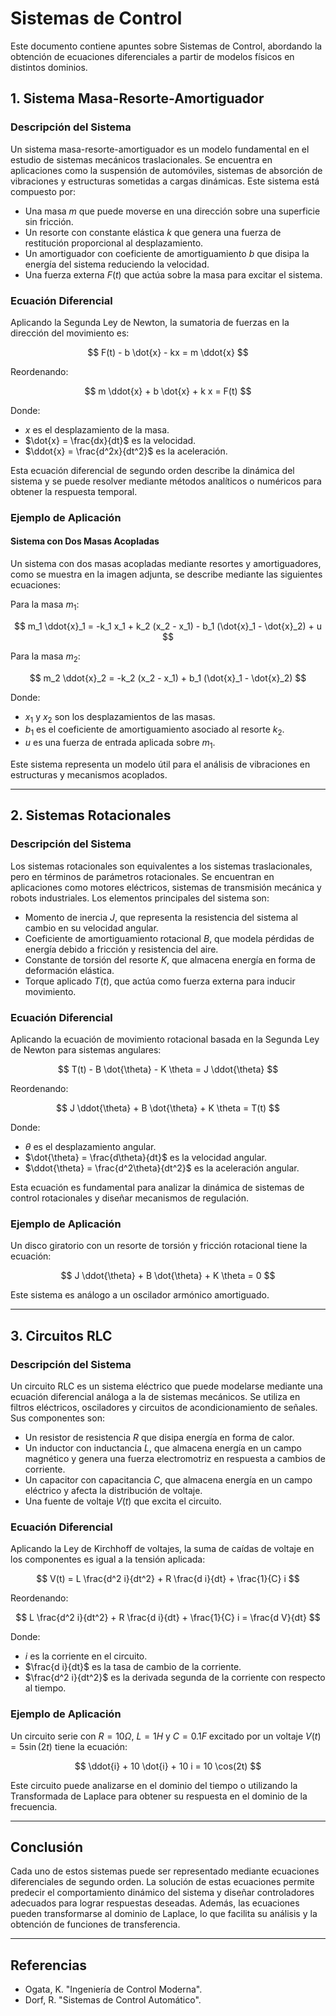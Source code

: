 # Sistemas de Control

Este documento contiene apuntes sobre Sistemas de Control, abordando la obtención de ecuaciones diferenciales a partir de modelos físicos en distintos dominios.

## 1. Sistema Masa-Resorte-Amortiguador

### **Descripción del Sistema**

Un sistema masa-resorte-amortiguador es un modelo fundamental en el estudio de sistemas mecánicos traslacionales. Se encuentra en aplicaciones como la suspensión de automóviles, sistemas de absorción de vibraciones y estructuras sometidas a cargas dinámicas. Este sistema está compuesto por:

- Una masa $m$ que puede moverse en una dirección sobre una superficie sin fricción.
- Un resorte con constante elástica $k$ que genera una fuerza de restitución proporcional al desplazamiento.
- Un amortiguador con coeficiente de amortiguamiento $b$ que disipa la energía del sistema reduciendo la velocidad.
- Una fuerza externa $F(t)$ que actúa sobre la masa para excitar el sistema.

### **Ecuación Diferencial**

Aplicando la Segunda Ley de Newton, la sumatoria de fuerzas en la dirección del movimiento es:

$$
F(t) - b \dot{x} - kx = m \ddot{x}
$$

Reordenando:

$$
 m \ddot{x} + b \dot{x} + k x = F(t)
$$

Donde:
- $x$ es el desplazamiento de la masa.
- $\dot{x} = \frac{dx}{dt}$ es la velocidad.
- $\ddot{x} = \frac{d^2x}{dt^2}$ es la aceleración.

Esta ecuación diferencial de segundo orden describe la dinámica del sistema y se puede resolver mediante métodos analíticos o numéricos para obtener la respuesta temporal.

### **Ejemplo de Aplicación**

#### **Sistema con Dos Masas Acopladas**

Un sistema con dos masas acopladas mediante resortes y amortiguadores, como se muestra en la imagen adjunta, se describe mediante las siguientes ecuaciones:

Para la masa $m_1$:

$$
m_1 \ddot{x}_1 = -k_1 x_1 + k_2 (x_2 - x_1) - b_1 (\dot{x}_1 - \dot{x}_2) + u
$$

Para la masa $m_2$:

$$
m_2 \ddot{x}_2 = -k_2 (x_2 - x_1) + b_1 (\dot{x}_1 - \dot{x}_2)
$$

Donde:
- $x_1$ y $x_2$ son los desplazamientos de las masas.
- $b_1$ es el coeficiente de amortiguamiento asociado al resorte $k_2$.
- $u$ es una fuerza de entrada aplicada sobre $m_1$.

Este sistema representa un modelo útil para el análisis de vibraciones en estructuras y mecanismos acoplados.

---

## 2. Sistemas Rotacionales

### **Descripción del Sistema**

Los sistemas rotacionales son equivalentes a los sistemas traslacionales, pero en términos de parámetros rotacionales. Se encuentran en aplicaciones como motores eléctricos, sistemas de transmisión mecánica y robots industriales. Los elementos principales del sistema son:

- Momento de inercia $J$, que representa la resistencia del sistema al cambio en su velocidad angular.
- Coeficiente de amortiguamiento rotacional $B$, que modela pérdidas de energía debido a fricción y resistencia del aire.
- Constante de torsión del resorte $K$, que almacena energía en forma de deformación elástica.
- Torque aplicado $T(t)$, que actúa como fuerza externa para inducir movimiento.

### **Ecuación Diferencial**

Aplicando la ecuación de movimiento rotacional basada en la Segunda Ley de Newton para sistemas angulares:

$$
T(t) - B \dot{\theta} - K \theta = J \ddot{\theta}
$$

Reordenando:

$$
J \ddot{\theta} + B \dot{\theta} + K \theta = T(t)
$$

Donde:
- $\theta$ es el desplazamiento angular.
- $\dot{\theta} = \frac{d\theta}{dt}$ es la velocidad angular.
- $\ddot{\theta} = \frac{d^2\theta}{dt^2}$ es la aceleración angular.

Esta ecuación es fundamental para analizar la dinámica de sistemas de control rotacionales y diseñar mecanismos de regulación.

### **Ejemplo de Aplicación**

Un disco giratorio con un resorte de torsión y fricción rotacional tiene la ecuación:

$$
J \ddot{\theta} + B \dot{\theta} + K \theta = 0
$$

Este sistema es análogo a un oscilador armónico amortiguado.

---

## 3. Circuitos RLC

### **Descripción del Sistema**

Un circuito RLC es un sistema eléctrico que puede modelarse mediante una ecuación diferencial análoga a la de sistemas mecánicos. Se utiliza en filtros eléctricos, osciladores y circuitos de acondicionamiento de señales. Sus componentes son:

- Un resistor de resistencia $R$ que disipa energía en forma de calor.
- Un inductor con inductancia $L$, que almacena energía en un campo magnético y genera una fuerza electromotriz en respuesta a cambios de corriente.
- Un capacitor con capacitancia $C$, que almacena energía en un campo eléctrico y afecta la distribución de voltaje.
- Una fuente de voltaje $V(t)$ que excita el circuito.

### **Ecuación Diferencial**

Aplicando la Ley de Kirchhoff de voltajes, la suma de caídas de voltaje en los componentes es igual a la tensión aplicada:

$$
V(t) = L \frac{d^2 i}{dt^2} + R \frac{d i}{dt} + \frac{1}{C} i
$$

Reordenando:

$$
L \frac{d^2 i}{dt^2} + R \frac{d i}{dt} + \frac{1}{C} i = \frac{d V}{dt}
$$

Donde:
- $i$ es la corriente en el circuito.
- $\frac{d i}{dt}$ es la tasa de cambio de la corriente.
- $\frac{d^2 i}{dt^2}$ es la derivada segunda de la corriente con respecto al tiempo.

### **Ejemplo de Aplicación**

Un circuito serie con $R = 10\Omega$, $L = 1H$ y $C = 0.1F$ excitado por un voltaje $V(t) = 5\sin(2t)$ tiene la ecuación:

$$
\ddot{i} + 10 \dot{i} + 10 i = 10 \cos(2t)
$$

Este circuito puede analizarse en el dominio del tiempo o utilizando la Transformada de Laplace para obtener su respuesta en el dominio de la frecuencia.

---

## Conclusión

Cada uno de estos sistemas puede ser representado mediante ecuaciones diferenciales de segundo orden. La solución de estas ecuaciones permite predecir el comportamiento dinámico del sistema y diseñar controladores adecuados para lograr respuestas deseadas. Además, las ecuaciones pueden transformarse al dominio de Laplace, lo que facilita su análisis y la obtención de funciones de transferencia.

---

## Referencias
- Ogata, K. "Ingeniería de Control Moderna".
- Dorf, R. "Sistemas de Control Automático".
